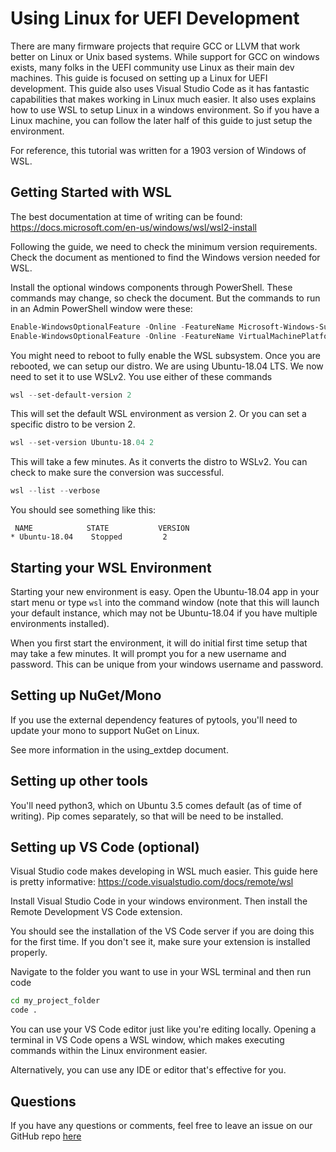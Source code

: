 # Using Linux for UEFI Development

There are many firmware projects that require GCC or LLVM that work better on Linux or Unix based systems.
While support for GCC on windows exists, many folks in the UEFI community use Linux as their main dev machines.
This guide is focused on setting up a Linux for UEFI development.
This guide also uses Visual Studio Code as it has fantastic capabilities that makes working in Linux much easier.
It also uses explains how to use WSL to setup Linux in a windows environment.
So if you have a Linux machine, you can follow the later half of this guide to just setup the environment.

For reference, this tutorial was written for a 1903 version of Windows of WSL.

## Getting Started with WSL

The best documentation at time of writing can be found: https://docs.microsoft.com/en-us/windows/wsl/wsl2-install

Following the guide, we need to check the minimum version requirements.
Check the document as mentioned to find the Windows version needed for WSL.

Install the optional windows components through PowerShell.
These commands may change, so check the document.
But the commands to run in an Admin PowerShell window were these:

``` powershell
Enable-WindowsOptionalFeature -Online -FeatureName Microsoft-Windows-Subsystem-Linux
Enable-WindowsOptionalFeature -Online -FeatureName VirtualMachinePlatform
```

You might need to reboot to fully enable the WSL subsystem.
Once you are rebooted, we can setup our distro.
We are using Ubuntu-18.04 LTS.
We now need to set it to use WSLv2.
You use either of these commands

``` powershell
wsl --set-default-version 2
```

This will set the default WSL environment as version 2.
Or you can set a specific distro to be version 2.

``` powershell
wsl --set-version Ubuntu-18.04 2
```

This will take a few minutes. As it converts the distro to WSLv2.
You can check to make sure the conversion was successful.

``` powershell
wsl --list --verbose
```
You should see something like this:

```
 NAME            STATE           VERSION
* Ubuntu-18.04    Stopped         2
```

## Starting your WSL Environment

Starting your new environment is easy.
Open the Ubuntu-18.04 app in your start menu or type `wsl` into the command window (note that this will launch your default instance, which may not be Ubuntu-18.04 if you have multiple environments installed).

When you first start the environment, it will do initial first time setup that may take a few minutes.
It will prompt you for a new username and password.
This can be unique from your windows username and password.

## Setting up NuGet/Mono

If you use the external dependency features of pytools, you'll need to update your mono to support NuGet on Linux.

See more information in the using_extdep document.

## Setting up other tools

You'll need python3, which on Ubuntu 3.5 comes default (as of time of writing).
Pip comes separately, so that will be need to be installed.

## Setting up VS Code (optional)

Visual Studio code makes developing in WSL much easier.
This guide here is pretty informative: https://code.visualstudio.com/docs/remote/wsl

Install Visual Studio Code in your windows environment.
Then install the Remote Development VS Code extension.

You should see the installation of the VS Code server if you are doing this for the first time.
If you don't see it, make sure your extension is installed properly.

Navigate to the folder you want to use in your WSL terminal and then run code

```bash
cd my_project_folder
code .
```

You can use your VS Code editor just like you're editing locally.
Opening a terminal in VS Code opens a WSL window, which makes executing commands within the Linux environment easier.

Alternatively, you can use any IDE or editor that's effective for you.

## Questions

If you have any questions or comments, feel free to leave an issue on our GitHub repo [here](https://github.com/tianocore/edk2-pytool-extensions/issues)
